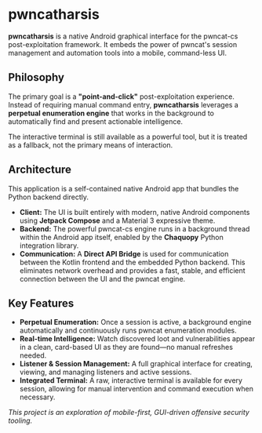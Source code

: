 # **pwncatharsis**

**pwncatharsis** is a native Android graphical interface for the pwncat-cs post-exploitation
framework. It embeds the power of pwncat's session management and automation tools into a mobile,
command-less UI.

## **Philosophy**

The primary goal is a **"point-and-click"** post-exploitation experience. Instead of requiring
manual command entry, **pwncatharsis** leverages a **perpetual enumeration engine** that works in
the background to automatically find and present actionable intelligence.

The interactive terminal is still available as a powerful tool, but it is treated as a fallback, not
the primary means of interaction.

## **Architecture**

This application is a self-contained native Android app that bundles the Python backend directly.

* **Client:** The UI is built entirely with modern, native Android components using **Jetpack
  Compose** and a Material 3 expressive theme.
* **Backend:** The powerful pwncat-cs engine runs in a background thread within the Android app
  itself, enabled by the **Chaquopy** Python integration library.
* **Communication:** A **Direct API Bridge** is used for communication between the Kotlin frontend
  and the embedded Python backend. This eliminates network overhead and provides a fast, stable, and
  efficient connection between the UI and the pwncat engine.

## **Key Features**

* **Perpetual Enumeration:** Once a session is active, a background engine automatically and
  continuously runs pwncat enumeration modules.
* **Real-time Intelligence:** Watch discovered loot and vulnerabilities appear in a clean,
  card-based UI as they are found—no manual refreshes needed.
* **Listener & Session Management:** A full graphical interface for creating, viewing, and managing
  listeners and active sessions.
* **Integrated Terminal:** A raw, interactive terminal is available for every session, allowing for
  manual intervention and command execution when necessary.

*This project is an exploration of mobile-first, GUI-driven offensive security tooling.*